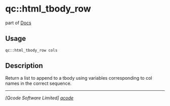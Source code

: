 qc::html_tbody_row
==================

part of [Docs](../index.md)

Usage
-----
`qc::html_tbody_row cols`

Description
-----------
Return a list to append to a tbody using variables corresponding to col names in the correct sequence.

----------------------------------
*[Qcode Software Limited] [qcode]*

[qcode]: http://www.qcode.co.uk "Qcode Software"